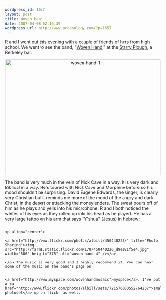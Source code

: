 ```yaml
--- 
wordpress_id: 1657
layout: post
title: Woven Hand
date: 2007-04-08 02:16:39
wordpress_url: http://www.arcanology.com/?p=1657
---
```

R and I went out this evening with a couple of friends of hers from high school. We went to see the band, "<a href="http://www.soundsfamilyre.com/">Woven Hand</a>," at the <a href="http://www.starryploughpub.com/">Starry Plough</a>, a Berkeley bar. <p align="center">
                                                                                                                                                                                                                                                                                                                                                                                                                                                                                                                                                                                                                                                                                                                                                                                                                                                          <a href="http://www.flickr.com/photos/albill/450438632/" title="Photo Sharing"><img src="http://farm1.static.flickr.com/191/450438632_8829ec4546.jpg" width="500" height="375" alt="woven-hand-1" /></a>
                                                                                                                                                                                                                                                                                                                                                                                                                                                                                                                                                                                                                                                                                                                                                                                                                                                        </p> The band is very much in the vein of Nick Cave in a way. It is very dark and Biblical in a way. He's toured with Nick Cave and Morphine before so his mood shouldn't be surprising. David Eugene Edwards, the singer, is clearly very Christian but it reminds me more of the mood of the angry and dark Christ, in the desert or attacking the moneylenders. The sweat pours off of him as he plays and yells into his microphone. R and I both noticed the whites of his eyes as they rolled up into his head as he played. He has a very large tattoo on his arm that says "Y'shua" (Jesus) in Hebrew: 
                                                                                                                                                                                                                                                                                                                                                                                                                                                                                                                                                                                                                                                                                                                                                                                                                                                        
                                                                                                                                                                                                                                                                                                                                                                                                                                                                                                                                                                                                                                                                                                                                                                                                                                                        <p align="center">
                                                                                                                                                                                                                                                                                                                                                                                                                                                                                                                                                                                                                                                                                                                                                                                                                                                          <a href="http://www.flickr.com/photos/albill/450440226/" title="Photo Sharing"><img src="http://farm1.static.flickr.com/179/450440226_d9e181f5e4.jpg" width="500" height="375" alt="woven-hand-4" /></a>
                                                                                                                                                                                                                                                                                                                                                                                                                                                                                                                                                                                                                                                                                                                                                                                                                                                        </p> The music is very good and I highly recommend it. You can hear some of the music on the band's page on 
                                                                                                                                                                                                                                                                                                                                                                                                                                                                                                                                                                                                                                                                                                                                                                                                                                                        
                                                                                                                                                                                                                                                                                                                                                                                                                                                                                                                                                                                                                                                                                                                                                                                                                                                        <a href="http://www.myspace.com/wovenhandmosaic">myspace</a>. I've put a <a href="http://www.flickr.com/photos/albill/sets/72157600055276423/">small photoset</a> up on flickr as well.